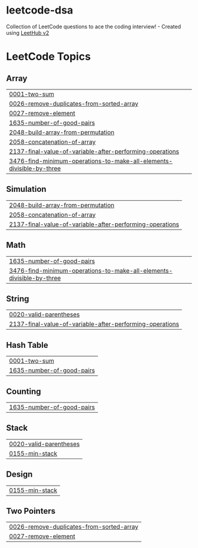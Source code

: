 # leetcode-dsa
Collection of LeetCode questions to ace the coding interview! - Created using [LeetHub v2](https://github.com/arunbhardwaj/LeetHub-2.0)

<!---LeetCode Topics Start-->
# LeetCode Topics
## Array
|  |
| ------- |
| [0001-two-sum](https://github.com/kavi-kandpal/leetcode-dsa/tree/master/0001-two-sum) |
| [0026-remove-duplicates-from-sorted-array](https://github.com/kavi-kandpal/leetcode-dsa/tree/master/0026-remove-duplicates-from-sorted-array) |
| [0027-remove-element](https://github.com/kavi-kandpal/leetcode-dsa/tree/master/0027-remove-element) |
| [1635-number-of-good-pairs](https://github.com/kavi-kandpal/leetcode-dsa/tree/master/1635-number-of-good-pairs) |
| [2048-build-array-from-permutation](https://github.com/kavi-kandpal/leetcode-dsa/tree/master/2048-build-array-from-permutation) |
| [2058-concatenation-of-array](https://github.com/kavi-kandpal/leetcode-dsa/tree/master/2058-concatenation-of-array) |
| [2137-final-value-of-variable-after-performing-operations](https://github.com/kavi-kandpal/leetcode-dsa/tree/master/2137-final-value-of-variable-after-performing-operations) |
| [3476-find-minimum-operations-to-make-all-elements-divisible-by-three](https://github.com/kavi-kandpal/leetcode-dsa/tree/master/3476-find-minimum-operations-to-make-all-elements-divisible-by-three) |
## Simulation
|  |
| ------- |
| [2048-build-array-from-permutation](https://github.com/kavi-kandpal/leetcode-dsa/tree/master/2048-build-array-from-permutation) |
| [2058-concatenation-of-array](https://github.com/kavi-kandpal/leetcode-dsa/tree/master/2058-concatenation-of-array) |
| [2137-final-value-of-variable-after-performing-operations](https://github.com/kavi-kandpal/leetcode-dsa/tree/master/2137-final-value-of-variable-after-performing-operations) |
## Math
|  |
| ------- |
| [1635-number-of-good-pairs](https://github.com/kavi-kandpal/leetcode-dsa/tree/master/1635-number-of-good-pairs) |
| [3476-find-minimum-operations-to-make-all-elements-divisible-by-three](https://github.com/kavi-kandpal/leetcode-dsa/tree/master/3476-find-minimum-operations-to-make-all-elements-divisible-by-three) |
## String
|  |
| ------- |
| [0020-valid-parentheses](https://github.com/kavi-kandpal/leetcode-dsa/tree/master/0020-valid-parentheses) |
| [2137-final-value-of-variable-after-performing-operations](https://github.com/kavi-kandpal/leetcode-dsa/tree/master/2137-final-value-of-variable-after-performing-operations) |
## Hash Table
|  |
| ------- |
| [0001-two-sum](https://github.com/kavi-kandpal/leetcode-dsa/tree/master/0001-two-sum) |
| [1635-number-of-good-pairs](https://github.com/kavi-kandpal/leetcode-dsa/tree/master/1635-number-of-good-pairs) |
## Counting
|  |
| ------- |
| [1635-number-of-good-pairs](https://github.com/kavi-kandpal/leetcode-dsa/tree/master/1635-number-of-good-pairs) |
## Stack
|  |
| ------- |
| [0020-valid-parentheses](https://github.com/kavi-kandpal/leetcode-dsa/tree/master/0020-valid-parentheses) |
| [0155-min-stack](https://github.com/kavi-kandpal/leetcode-dsa/tree/master/0155-min-stack) |
## Design
|  |
| ------- |
| [0155-min-stack](https://github.com/kavi-kandpal/leetcode-dsa/tree/master/0155-min-stack) |
## Two Pointers
|  |
| ------- |
| [0026-remove-duplicates-from-sorted-array](https://github.com/kavi-kandpal/leetcode-dsa/tree/master/0026-remove-duplicates-from-sorted-array) |
| [0027-remove-element](https://github.com/kavi-kandpal/leetcode-dsa/tree/master/0027-remove-element) |
<!---LeetCode Topics End-->